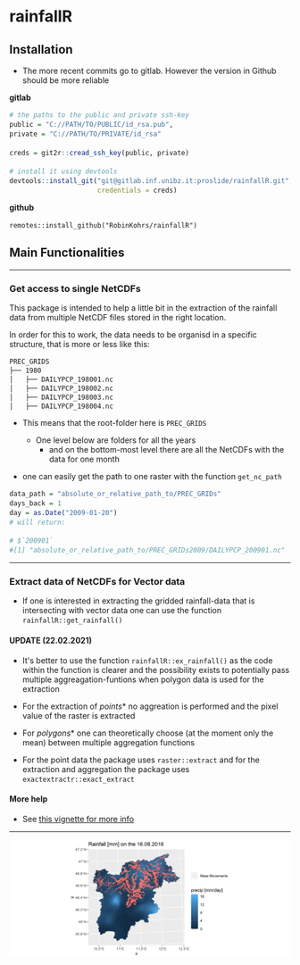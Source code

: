 # rainfallR

## Installation

- The more recent commits go to gitlab. However the version in Github should be more reliable


**gitlab**

```r
# the paths to the public and private ssh-key
public = "C://PATH/TO/PUBLIC/id_rsa.pub",
private = "C://PATH/TO/PRIVATE/id_rsa"

creds = git2r::cread_ssh_key(public, private)

# install it using devtools
devtools::install_git("git@gitlab.inf.unibz.it:proslide/rainfallR.git",
                      credentials = creds)

```


**github**

`remotes::install_github("RobinKohrs/rainfallR")`


## Main Functionalities

***

### Get access to single NetCDFs

This package is intended to help a little bit in the extraction of the rainfall data from multiple NetCDF files stored in the right location. 

In order for this to work, the data needs to be organisd in a specific structure, that is more or less like this: 

```
PREC_GRIDS
├── 1980
│   ├── DAILYPCP_198001.nc
│   ├── DAILYPCP_198002.nc
│   ├── DAILYPCP_198003.nc
│   ├── DAILYPCP_198004.nc
```

- This means that the root-folder here is `PREC_GRIDS`
  + One level below are folders for all the years
    + and on the bottom-most level there are all the NetCDFs with the data for one month
 
    
- one can easily get the path to one raster with the function `get_nc_path` 

```r
data_path = "absolute_or_relative_path_to/PREC_GRIDs"
days_back = 1
day = as.Date("2009-01-20")
# will return:

# $`200901`
#[1] "absolute_or_relative_path_to/PREC_GRIDs2009/DAILYPCP_200901.nc"
```

***

### Extract data of NetCDFs for Vector data

- If one is interested in extracting the gridded rainfall-data that is intersecting with vector data one can use the function `rainfallR::get_rainfall()`

#### UPDATE (22.02.2021)

- It's better to use the function `rainfallR::ex_rainfall()` as the code within the function is clearer and the possibility exists to potentially pass multiple aggreagation-funtions when polygon data is used for the extraction

- For the extraction of *points** no aggreation is performed and the pixel value of the raster is extracted

- For *polygons** one can theoretically choose (at the moment only the mean) between multiple aggregation functions

- For the point data the package uses `raster::extract` and for the extraction and aggregation the package uses `exactextractr::exact_extract`


#### More help

- See [this vignette for more info](https://robinkohrs.github.io/rainfallR/articles/extract_landslide_rainfall.html)

***

![](man/figures/readmeplot.png)

